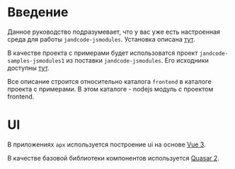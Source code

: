 Введение
========

Данное руководство подразумевает, что у вас уже есть настроенная среда для работы
`jandcode-jsmodules`. Установка описана [тут](../intro/install).

В качестве проекта с примерами будет использоватся проект `jandcode-samples-jsmodules1`
из поставки `jandcode-jsmodules`. Его исходники доступны 
[тут](https://github.com/gkraser/jandcode-jsmodules/tree/dev/samples/jandcode-samples-jsmodules1).

Все описание строится относительно каталога `frontend` в каталоге проекта с примерами.
В этом каталоге - nodejs модуль с проектом frontend.

UI
===

В приложениях `apx` используется построение ui на основе [Vue 3](https://vuejs.org/).

В качестве базовой библиотеки компонентов используется [Quasar 2](https://quasar.dev/).
